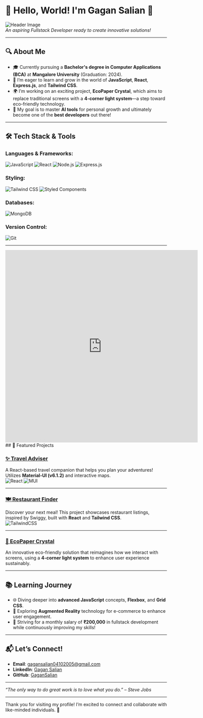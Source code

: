 # 🌟 Hello, World! I'm Gagan Salian 👋

![Header Image](https://via.placeholder.com/1200x300.png?text=Welcome+to+My+Profile)  
*An aspiring Fullstack Developer ready to create innovative solutions!*

---

## 🔍 About Me
- 🎓 Currently pursuing a **Bachelor's degree in Computer Applications (BCA)** at **Mangalore University** (Graduation: 2024).
- 🌱 I’m eager to learn and grow in the world of **JavaScript**, **React**, **Express.js**, and **Tailwind CSS**.
- 🌍 I’m working on an exciting project, **EcoPaper Crystal**, which aims to replace traditional screens with a **4-corner light system**—a step toward eco-friendly technology.
- 🚀 My goal is to master **AI tools** for personal growth and ultimately become one of the **best developers** out there!

---

## 🛠️ Tech Stack & Tools
### Languages & Frameworks:
![JavaScript](https://img.shields.io/badge/-JavaScript-black?style=flat-square&logo=javascript)
![React](https://img.shields.io/badge/-React-black?style=flat-square&logo=react)
![Node.js](https://img.shields.io/badge/-Node.js-black?style=flat-square&logo=node.js)
![Express.js](https://img.shields.io/badge/-Express.js-black?style=flat-square&logo=express)

### Styling:
![Tailwind CSS](https://img.shields.io/badge/-Tailwind%20CSS-black?style=flat-square&logo=tailwindcss)
![Styled Components](https://img.shields.io/badge/-Styled%20Components-black?style=flat-square&logo=styled-components)

### Databases:
![MongoDB](https://img.shields.io/badge/-MongoDB-black?style=flat-square&logo=mongodb)

### Version Control:
![Git](https://img.shields.io/badge/-Git-black?style=flat-square&logo=git)

---
<iframe width="600" height="600" src="https://vedantghodke.github.io/GitHub-Profile-Language-Percentage-Calculator/api.html?GaganSalian" frameborder="0"></iframe>
## 📂 Featured Projects

### [✨ Travel Adviser](https://github.com/GaganSalian/travel_adviser)
A React-based travel companion that helps you plan your adventures! Utilizes **Material-UI (v6.1.2)** and interactive maps.  
![React](https://img.shields.io/badge/-React-61DAFB?style=flat-square&logo=react) ![MUI](https://img.shields.io/badge/-Material--UI-0081CB?style=flat-square&logo=material-ui)

---

### [🍽️ Restaurant Finder](https://github.com/GaganSalian/restaurant-finder)
Discover your next meal! This project showcases restaurant listings, inspired by Swiggy, built with **React** and **Tailwind CSS**.  
![TailwindCSS](https://img.shields.io/badge/-TailwindCSS-06B6D4?style=flat-square&logo=tailwind-css)

---

### [🌱 EcoPaper Crystal](https://github.com/GaganSalian/ecopaper-crystal)
An innovative eco-friendly solution that reimagines how we interact with screens, using a **4-corner light system** to enhance user experience sustainably.

---

## 📚 Learning Journey
- 🌐 Diving deeper into **advanced JavaScript** concepts, **Flexbox**, and **Grid CSS**.
- 🚀 Exploring **Augmented Reality** technology for e-commerce to enhance user engagement.
- 🎯 Striving for a monthly salary of **₹200,000** in fullstack development while continuously improving my skills!

---

## 📬 Let’s Connect!
- **Email**: [gagansalian04102005@gmail.com](mailto:gagansalian04102005@gmail.com)
- **LinkedIn**: [Gagan Salian](https://www.linkedin.com/in/gagan-salian-25314b267/)
- **GitHub**: [GaganSalian](https://github.com/GaganSalian)

---

*“The only way to do great work is to love what you do.” – Steve Jobs*

---

Thank you for visiting my profile! I’m excited to connect and collaborate with like-minded individuals. 🚀
